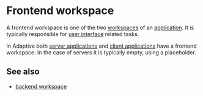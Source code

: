 # Frontend workspace

A frontend workspace is one of the two [workspaces](def://) of an [application](def://). It is
typically responsible for [user interface](def://) related tasks.

In Adaptive both [server applications](def://) and [client applications](def://) have a frontend
workspace. In the case of servers it is typically empty, using a placeholder.

## See also

- [backend workspace](def://)